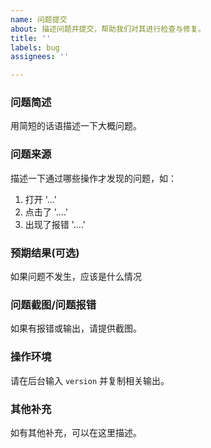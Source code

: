 ```yaml
---
name: 问题提交
about: 描述问题并提交，帮助我们对其进行检查与修复。
title: ''
labels: bug
assignees: ''

---
```


### **问题简述**
用简短的话语描述一下大概问题。

### **问题来源**
描述一下通过哪些操作才发现的问题，如：
1. 打开 '...'
2. 点击了 '....'
3. 出现了报错 '....'

### **预期结果**(可选)
如果问题不发生，应该是什么情况

### **问题截图/问题报错**
如果有报错或输出，请提供截图。

### **操作环境**
请在后台输入 `version` 并复制相关输出。


### **其他补充**
如有其他补充，可以在这里描述。
